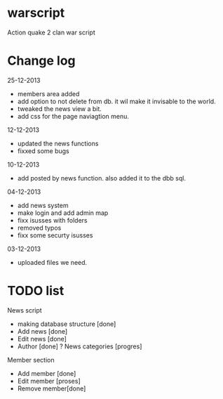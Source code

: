 warscript
=========

Action quake 2 clan war script


Change log
==========

25-12-2013
- members area added
- add option to not delete from db. it wil make it invisable to the world.
- tweaked the news view a bit.
- add css for the page naviagtion menu.

12-12-2013
- updated the news functions
- fixxed some bugs

10-12-2013
- add posted by news function. also added it to the dbb sql.

04-12-2013
- add news system
- make login and add admin map
- fixx isusses with folders
- removed typos
- fixx some securty isusses

03-12-2013
- uploaded files we need.

TODO list
==========
News script
+ making database structure [done]
+ Add news [done]
+ Edit news [done]
+ Author [done]
? News categories [progres]

Member section
- Add member [done]
- Edit member [proses]
- Remove member[done]
